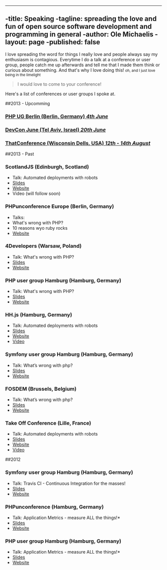----
-title: Speaking
-tagline: spreading the love and fun of open source software development and programming in general
-author: Ole Michaelis
-layout: page
-published: false
----

I love spreading the word for things I really love and people always say my enthusiasm is contagious. Everytime I do a talk at a conference or user group, people catch me up afterwards and tell me that I made them think or curious about something. And that's why I love doing this! <small>oh, and I just love being in the limelight</small>

> I would love to come to your conference!

Here's a list of conferences or user groups I spoke at.

##2013 - Upcomming

### [PHP UG Berlin (Berlin, Germany) _4th June_](http://www.bephpug.de/)
### [DevCon June (Tel Aviv, Israel) _20th June_](http://devcon-june2013.events.co.il/)
### [ThatConference (Wisconsin Dells, USA) _12th - 14th August_](http://www.thatconference.com/)

##2013 - Past

### ScotlandJS (Edinburgh, Scotland)
* Talk: Automated deployments with robots
* [Slides](https://speakerdeck.com/nesquick/automated-deployments-with-robots-1)
* [Website](http://scotlandjs.com/)
* Video (will follow soon)

### PHPunconference Europe (Berlin, Germany)
 * Talks:
  * What's wrong with PHP?
  * 10 reasons wyo ruby rocks
 * [Website](http://www.phpuceu.org/)

### 4Developers (Warsaw, Poland)
 * Talk: What's wrong with PHP?
 * [Slides][phpug_slides_whats_wrong]
 * [Website][4developers_homepage]
 
 [phpug_slides_whats_wrong]: https://speakerdeck.com/nesquick/whats-wrong-with-php-1
 [4developers_homepage]: http://2013.4developers.org.pl/en/
 
### PHP user group Hamburg (Hamburg, Germany)
 * Talk: What's wrong with PHP?
 * [Slides][phpug_slides_whats_wrong]
 * [Website][phpug_hp_2013]
 
 [phpug_slides_whats_wrong]: https://speakerdeck.com/nesquick/whats-wrong-with-php-1
 [phpug_hp_2013]: http://www.phpughh.de/

### HH.js (Hamburg, Germany)
 * Talk: Automated deployments with robots
 * [Slides][robots_slides]
 * [Website][hhjs]
 * [Video][hhjs_video]

 [hhjs]: http://www.meetup.com/hamburg-js/events/72891992/
 [robots_slides]: https://speakerdeck.com/nesquick/automated-deployments-with-robots
 [hhjs_video]: http://lecture2go.uni-hamburg.de/veranstaltungen/-/v/14758

### Symfony user group Hamburg (Hamburg, Germany)
 * Talk: What’s wrong with php?
 * [Slides][what_wrong_with_php_slides]
 * [Website][sf_ug_hh]

 [sf_ug_hh]: http://www.meetup.com/sfughh/events/97853262/

### FOSDEM (Brussels, Belgium)
 * Talk: What’s wrong with php?
 * [Slides][what_wrong_with_php_slides]
 * [Website][fosdem_hp]

 [what_wrong_with_php_slides]: https://speakerdeck.com/nesquick/whats-wrong-with-php
 [fosdem_hp]: https://fosdem.org/2013/schedule/speaker/ole_michaelis/

### Take Off Conference (Lille, France)
 * Talk: Automated deployments with robots
 * [Slides][robots_slides]
 * [Website][takeoff_hp]
 * [Video][takeoff_talk]

 [takeoff_talk]: http://www.youtube.com/watch?v=3_G9mfJkMuM&list=PLMz7qMiFSV93QQUFSDRFWPBcdGHfkySqN
 [takeoff_hp]: http://takeoffconf.com/

##2012
### Symfony user group Hamburg (Hamburg, Germany)
 * Talk: Travis CI - Continuous Integration for the masses!
 * [Slides][travis_slides]
 * [Website][sf_ug_hh_2012]

 [travis_slides]: https://speakerdeck.com/nesquick/travis-ci-continuous-integration-for-the-masses
 [sf_ug_hh_2012]: http://www.meetup.com/sfughh/events/91521812/

### PHPunconference (Hamburg, Germany)
 * Talk: Application Metrics - measure ALL the things!*
 * [Slides][unconf_slides] 
 * [Website][unconf_2012]

 [unconf_slides]: https://speakerdeck.com/nesquick/application-metrics-measure-all-the-things-star
 [unconf_2012]: http://contribs.eu.phpunconf.org/

### PHP user group Hamburg (Hamburg, Germany)
 * Talk: Application Metrics - measure ALL the things!*
 * [Slides][phpug_slides_2012]
 * [Website][phpug_hp_2012]

 [phpug_slides_2012]: https://speakerdeck.com/nesquick/application-metrics-phpughh
 [phpug_hp_2012]: http://www.meetup.com/phpughh/events/64049162/
